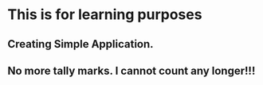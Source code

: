 # This is for learning purposes

## Creating Simple Application.

## No more tally marks. I cannot count any longer!!!


